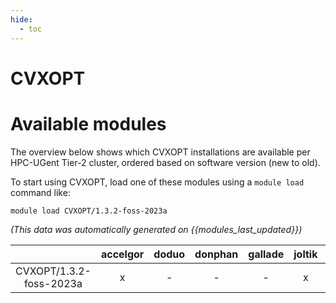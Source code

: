 ```yaml
---
hide:
  - toc
---
```


CVXOPT
======

# Available modules


The overview below shows which CVXOPT installations are available per HPC-UGent Tier-2 cluster, ordered based on software version (new to old).

To start using CVXOPT, load one of these modules using a `module load` command like:

```shell
module load CVXOPT/1.3.2-foss-2023a
```

*(This data was automatically generated on {{modules_last_updated}})*

| |accelgor|doduo|donphan|gallade|joltik|litleo|shinx|
| :---: | :---: | :---: | :---: | :---: | :---: | :---: | :---: |
|CVXOPT/1.3.2-foss-2023a|x|-|-|-|x|x|x|
